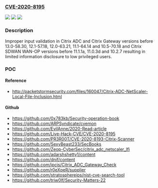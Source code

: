 ### [CVE-2020-8195](https://cve.mitre.org/cgi-bin/cvename.cgi?name=CVE-2020-8195)
![](https://img.shields.io/static/v1?label=Product&message=Citrix%20ADC%2C%20Citrix%20Gateway%2C%20Citrix%20SDWAN%20WAN-OP&color=blue)
![](https://img.shields.io/static/v1?label=Version&message=n%2Fa&color=blue)
![](https://img.shields.io/static/v1?label=Vulnerability&message=Improper%20Input%20Validation%20(CWE-20)&color=brighgreen)

### Description

Improper input validation in Citrix ADC and Citrix Gateway versions before 13.0-58.30, 12.1-57.18, 12.0-63.21, 11.1-64.14 and 10.5-70.18 and Citrix SDWAN WAN-OP versions before 11.1.1a, 11.0.3d and 10.2.7 resulting in limited information disclosure to low privileged users.

### POC

#### Reference
- http://packetstormsecurity.com/files/160047/Citrix-ADC-NetScaler-Local-File-Inclusion.html

#### Github
- https://github.com/0x783kb/Security-operation-book
- https://github.com/ARPSyndicate/cvemon
- https://github.com/EvilAnne/2020-Read-article
- https://github.com/Live-Hack-CVE/CVE-2020-8195
- https://github.com/PR3R00T/CVE-2020-8193-Citrix-Scanner
- https://github.com/SexyBeast233/SecBooks
- https://github.com/Zeop-CyberSec/citrix_adc_netscaler_lfi
- https://github.com/adarshshetty1/content
- https://github.com/dnif/content
- https://github.com/ipcis/Citrix_ADC_Gateway_Check
- https://github.com/r0eXpeR/supplier
- https://github.com/stratosphereips/nist-cve-search-tool
- https://github.com/triw0lf/Security-Matters-22

